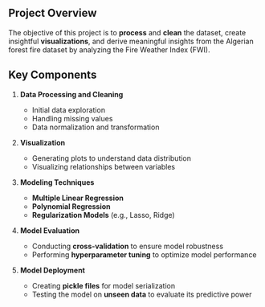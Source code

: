 ## Project Overview

The objective of this project is to **process** and **clean** the dataset, create insightful **visualizations**, and derive meaningful insights from the Algerian forest fire dataset by analyzing the Fire Weather Index (FWI).

## Key Components

1. **Data Processing and Cleaning**
   - Initial data exploration
   - Handling missing values
   - Data normalization and transformation

2. **Visualization**
   - Generating plots to understand data distribution
   - Visualizing relationships between variables

3. **Modeling Techniques**
   - **Multiple Linear Regression**
   - **Polynomial Regression**
   - **Regularization Models** (e.g., Lasso, Ridge)

4. **Model Evaluation**
   - Conducting **cross-validation** to ensure model robustness
   - Performing **hyperparameter tuning** to optimize model performance

5. **Model Deployment**
   - Creating **pickle files** for model serialization
   - Testing the model on **unseen data** to evaluate its predictive power
